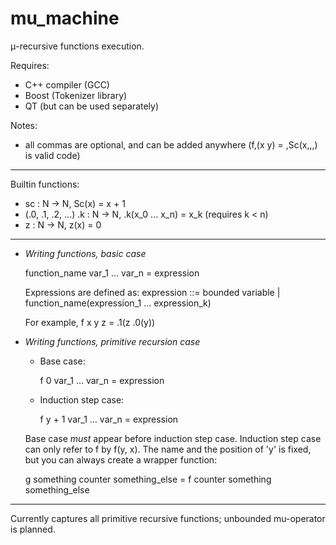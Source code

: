 # mu_machine
μ-recursive functions execution.

Requires:
 - C++ compiler (GCC)
 - Boost (Tokenizer library)
 - QT (but can be used separately)
 
 
Notes:
 - all commas are optional, and can be added anywhere (f,(x y) = ,Sc(x,,,) is valid code)
 
---- 
 
Builtin functions:
 - sc : N -> N, Sc(x) = x + 1
 - (.0, .1, .2, ...) .k : N -> N, .k(x_0 ... x_n) = x_k (requires k < n)
 - z : N -> N, z(x) = 0
 
 
----

- *Writing functions, basic case*

  function_name var_1 ... var_n = expression
 
  Expressions are defined as:
    expression ::= bounded variable | function_name(expression_1 ... expression_k)
    
  For example, f x y z = .1(z .0(y))
  
  
- *Writing functions, primitive recursion case*
  - Base case:

    f 0 var_1 ... var_n = expression 
  
  - Induction step case:

    f y + 1 var_1 ... var_n = expression
  
  Base case *must* appear before induction step case. 
  Induction step case can only refer to f by f(y, x). 
  The name and the position of 'y' is fixed, but you can always create a wrapper function:

  g something counter something_else = f counter something something_else


----

Currently captures all primitive recursive functions; unbounded mu-operator is planned.

